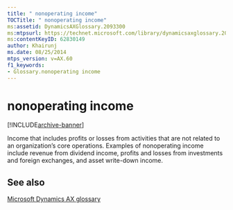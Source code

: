 ```yaml
---
title: " nonoperating income"
TOCTitle: " nonoperating income"
ms:assetid: DynamicsAXGlossary.2093300
ms:mtpsurl: https://technet.microsoft.com/library/dynamicsaxglossary.2093300(v=AX.60)
ms:contentKeyID: 62830149
author: Khairunj
ms.date: 08/25/2014
mtps_version: v=AX.60
f1_keywords:
- Glossary.nonoperating income
---
```


# nonoperating income


[!INCLUDE[archive-banner](includes/archive-banner.md)]

Income that includes profits or losses from activities that are not related to an organization’s core operations. Examples of nonoperating income include revenue from dividend income, profits and losses from investments and foreign exchanges, and asset write-down income.

## See also

[Microsoft Dynamics AX glossary](glossary/microsoft-dynamics-ax-glossary.md)

  


